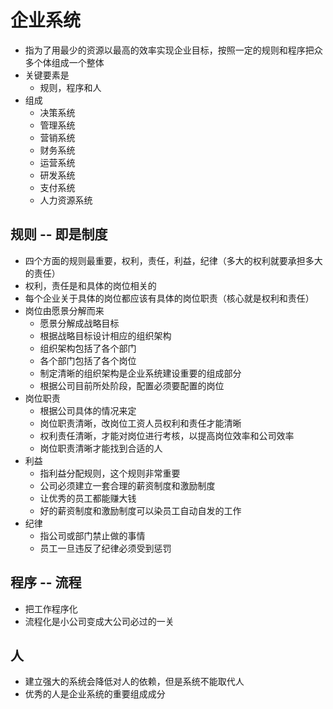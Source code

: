 # 企业系统
* 指为了用最少的资源以最高的效率实现企业目标，按照一定的规则和程序把众多个体组成一个整体
* 关键要素是
	* 规则，程序和人
* 组成
	* 决策系统
	* 管理系统
	* 营销系统
	* 财务系统
	* 运营系统
	* 研发系统
	* 支付系统
	* 人力资源系统

## 规则 -- 即是制度
* 四个方面的规则最重要，权利，责任，利益，纪律（多大的权利就要承担多大的责任）
* 权利，责任是和具体的岗位相关的
* 每个企业关于具体的岗位都应该有具体的岗位职责（核心就是权利和责任） 
* 岗位由愿景分解而来
	* 愿景分解成战略目标
	* 根据战略目标设计相应的组织架构
	* 组织架构包括了各个部门
	* 各个部门包括了各个岗位 
	* 制定清晰的组织架构是企业系统建设重要的组成部分
	* 根据公司目前所处阶段，配置必须要配置的岗位
* 岗位职责
	* 根据公司具体的情况来定
	* 岗位职责清晰，改岗位工资人员权利和责任才能清晰
	* 权利责任清晰，才能对岗位进行考核，以提高岗位效率和公司效率
	* 岗位职责清晰才能找到合适的人
* 利益
	* 指利益分配规则，这个规则非常重要
	* 公司必须建立一套合理的薪资制度和激励制度
	* 让优秀的员工都能赚大钱
	* 好的薪资制度和激励制度可以染员工自动自发的工作
* 纪律
	* 指公司或部门禁止做的事情
	* 员工一旦违反了纪律必须受到惩罚

## 程序 -- 流程
* 把工作程序化
* 流程化是小公司变成大公司必过的一关

## 人
* 建立强大的系统会降低对人的依赖，但是系统不能取代人
* 优秀的人是企业系统的重要组成成分 